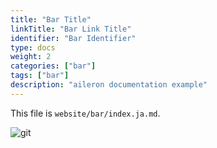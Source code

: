 ```yaml
---
title: "Bar Title"
linkTitle: "Bar Link Title"
identifier: "Bar Identifier"
type: docs
weight: 2
categories: ["bar"]
tags: ["bar"]
description: "aileron documentation example"
---
```


This file is `website/bar/index.ja.md`.

![git](github-mark.svg)
